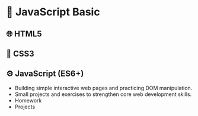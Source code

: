 # 📁 JavaScript Basic

## 🌐 HTML5  
## 🎨 CSS3  
## ⚙️ JavaScript (ES6+)

  - Building simple interactive web pages and practicing DOM manipulation.  
  - Small projects and exercises to strengthen core web development skills.
- Homework
- Projects

